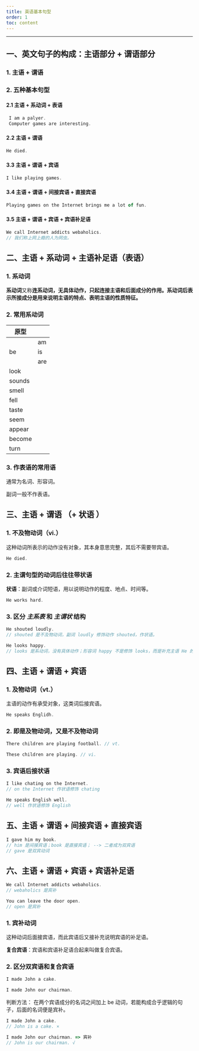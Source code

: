 ```yaml
---
title: 英语基本句型
order: 1
toc: content
---
```

---

## 一、英文句子的构成：主语部分 + 谓语部分

### 1. 主语 + 谓语

### 2. 五种基本句型

#### 2.1 主语 + 系动词 + 表语

```js
 I am a palyer.
 Computer games are interesting.
```

#### 2.2 主语 + 谓语

```js
He died.
```

#### 3.3 主语 + 谓语 + 宾语

```js
I like playing games.
```

#### 3.4 主语 + 谓语 + 间接宾语 + 直接宾语

```js
Playing games on the Internet brings me a lot of fun.
```

#### 3.5 主语 + 谓语 + 宾语 + 宾语补足语

```js
We call Internet addicts webaholics.
// 我们称上网上瘾的人为网虫。
```


## 二、主语 + 系动词 + 主语补足语（表语）

### 1. 系动词

**系动词**又称**连系动词，无具体动作，只起连接主语和后面成分的作用。系动词后表示所接成分是用来说明主语的特点、表明主语的性质特征。**

### 2. 常用系动词

| 原型   |     |
| ------ | --- |
|        | am  |
| be     | is  |
|        | are |
| look   |     |
| sounds |     |
| smell  |     |
| fell   |     |
| taste  |     |
| seem   |     |
| appear |     |
| become |     |
| turn   |     |

### 3. 作表语的常用语

通常为名词、形容词。

副词一般不作表语。


## 三、主语 + 谓语 （+ 状语 ）

### 1. 不及物动词（vi.）

这种动词所表示的动作没有对象，其本身意思完整，其后不需要带宾语。

```js
He died.
```

### 2. 主谓句型的动词后往往带状语

**状语**：副词或介词短语，用以说明动作的程度、地点、时间等。

```js
He works hard.
```

### 3. 区分 *主系表* 和 *主谓状* 结构

```js
He shouted loudly.
// shouted 是不及物动词，副词 loudly 修饰动作 shouted，作状语。

He looks happy.
// looks 是系动词，没有具体动作；形容词 happy 不是修饰 looks，而是补充主语 He 的特征，作表语。
```


## 四、主语 + 谓语 + 宾语

### 1. 及物动词（vt.）

主语的动作有承受对象，这类词后接宾语。

```js
He speaks Englidh.
```

### 2. 即是及物动词，又是不及物动词

```js
There children are playing football. // vt.

These children are playing. // vi.
```

### 3. 宾语后接状语

```js
I like chating on the Internet.
// on the Internet 作状语修饰 chating

He speaks English well.
// well 作状语修饰 English
```


## 五、主语 + 谓语 + 间接宾语 + 直接宾语

```js
I gave him my book.
// him 是间接宾语；book 是直接宾语； --> 二者成为双宾语
// gave 是双宾动词
```


## 六、主语 + 谓语 + 宾语 + 宾语补足语

```js
We call Internet addicts webaholics.
// webaholics 是宾补

You can leave the door open.
// open 是宾补
```

### 1. 宾补动词

这种动词后面接宾语，而此宾语后又接补充说明宾语的补足语。

**复合宾语**：宾语和宾语补足语合起来叫做复合宾语。

### 2. 区分双宾语和复合宾语

```js
I made John a cake.

I made John our chairman.
```

判断方法： 在两个宾语成分的名词之间加上 be 动词，若能构成合乎逻辑的句子，后面的名词便是宾补。

```js
I made John a cake.
// John is a cake. ×

I made John our chairman. => 宾补
// John is our chairman. √
```
